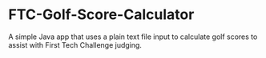 # FTC-Golf-Score-Calculator
A simple Java app that uses a plain text file input to calculate golf scores to assist with First Tech Challenge judging.
